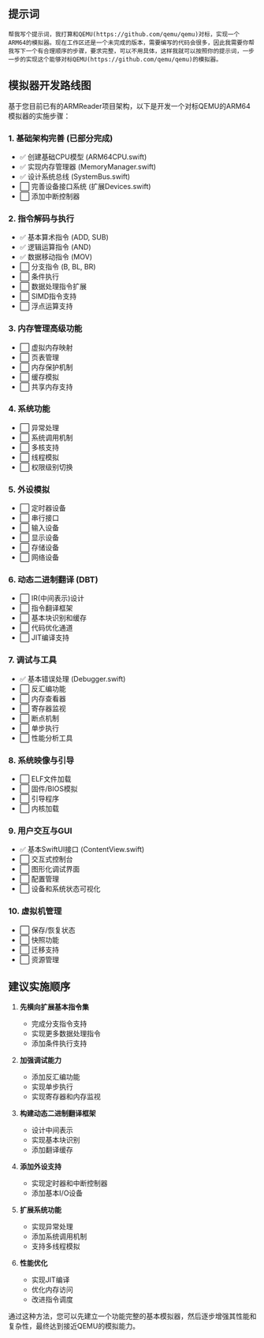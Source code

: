 
## 提示词
```
帮我写个提示词，我打算和QEMU(https://github.com/qemu/qemu)对标，实现一个ARM64的模拟器。现在工作区还是一个未完成的版本，需要编写的代码会很多，因此我需要你帮我写下一个有合理顺序的步骤，要求完整，可以不用具体，这样我就可以按照你的提示词，一步一步的实现这个能够对标QEMU(https://github.com/qemu/qemu)的模拟器。
```


## 模拟器开发路线图

基于您目前已有的ARMReader项目架构，以下是开发一个对标QEMU的ARM64模拟器的实施步骤：

### 1. 基础架构完善 (已部分完成)
- ✅ 创建基础CPU模型 (ARM64CPU.swift)
- ✅ 实现内存管理器 (MemoryManager.swift)
- ✅ 设计系统总线 (SystemBus.swift)
- ⬜ 完善设备接口系统 (扩展Devices.swift)
- ⬜ 添加中断控制器

### 2. 指令解码与执行
- ✅ 基本算术指令 (ADD, SUB)
- ✅ 逻辑运算指令 (AND)
- ✅ 数据移动指令 (MOV)
- ⬜ 分支指令 (B, BL, BR)
- ⬜ 条件执行
- ⬜ 数据处理指令扩展
- ⬜ SIMD指令支持
- ⬜ 浮点运算支持

### 3. 内存管理高级功能
- ⬜ 虚拟内存映射
- ⬜ 页表管理
- ⬜ 内存保护机制
- ⬜ 缓存模拟
- ⬜ 共享内存支持

### 4. 系统功能
- ⬜ 异常处理
- ⬜ 系统调用机制
- ⬜ 多核支持
- ⬜ 线程模拟
- ⬜ 权限级别切换

### 5. 外设模拟
- ⬜ 定时器设备
- ⬜ 串行接口
- ⬜ 输入设备
- ⬜ 显示设备
- ⬜ 存储设备
- ⬜ 网络设备

### 6. 动态二进制翻译 (DBT)
- ⬜ IR(中间表示)设计
- ⬜ 指令翻译框架
- ⬜ 基本块识别和缓存
- ⬜ 代码优化通道
- ⬜ JIT编译支持

### 7. 调试与工具
- ✅ 基本错误处理 (Debugger.swift)
- ⬜ 反汇编功能
- ⬜ 内存查看器
- ⬜ 寄存器监视
- ⬜ 断点机制
- ⬜ 单步执行
- ⬜ 性能分析工具

### 8. 系统映像与引导
- ⬜ ELF文件加载
- ⬜ 固件/BIOS模拟
- ⬜ 引导程序
- ⬜ 内核加载

### 9. 用户交互与GUI
- ✅ 基本SwiftUI接口 (ContentView.swift)
- ⬜ 交互式控制台
- ⬜ 图形化调试界面
- ⬜ 配置管理
- ⬜ 设备和系统状态可视化

### 10. 虚拟机管理
- ⬜ 保存/恢复状态
- ⬜ 快照功能
- ⬜ 迁移支持
- ⬜ 资源管理

## 建议实施顺序

1. **先横向扩展基本指令集**
   - 完成分支指令支持
   - 实现更多数据处理指令
   - 添加条件执行支持

2. **加强调试能力**
   - 添加反汇编功能
   - 实现单步执行
   - 实现寄存器和内存监视

3. **构建动态二进制翻译框架**
   - 设计中间表示
   - 实现基本块识别
   - 添加翻译缓存

4. **添加外设支持**
   - 实现定时器和中断控制器
   - 添加基本I/O设备

5. **扩展系统功能**
   - 实现异常处理
   - 添加系统调用机制
   - 支持多线程模拟

6. **性能优化**
   - 实现JIT编译
   - 优化内存访问
   - 改进指令调度

通过这种方法，您可以先建立一个功能完整的基本模拟器，然后逐步增强其性能和复杂性，最终达到接近QEMU的模拟能力。